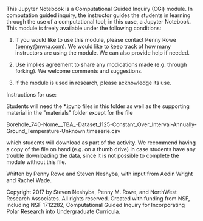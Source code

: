 This Jupyter Notebook is a Computational Guided Inquiry (CGI) module. In computation guided inquiry, the instructor guides the students in learning through the use of a computational tool; in this case, a Jupyter Notebook. This module is freely available under the following conditions:

1) If you would like to use this module, please contact Penny Rowe (penny@nwra.com). We would like to keep track of how many instructors are using the module. We can also provide help if needed.

2) Use implies agreement to share any modications made (e.g. through forking). We welcome comments and suggestions.

3) If the module is used in research, please acknowledge its use.


Instructions for use:

Students will need the *.ipynb files in this folder as well as the supporting material in the "materials" folder except for the file

Borehole_740-Nome__TBA_-Dataset_1125-Constant_Over_Interval-Annually-Ground_Temperature-Unknown.timeserie.csv

which students will download as part of the activity. We recommend having a copy of the file on hand (e.g. on a thumb drive) in case students have any trouble downloading the data, since it is not possible to complete the module without this file.

Written by Penny Rowe and Steven Neshyba, with input from Aedin Wright and Rachel Wade.

Copyright 2017 by Steven Neshyba, Penny M. Rowe, and NorthWest Research Associates. All rights reserved. Created with funding from NSF, including NSF 1712282, Computational Guided Inquiry for Incorporating Polar Research into Undergraduate Curricula.

